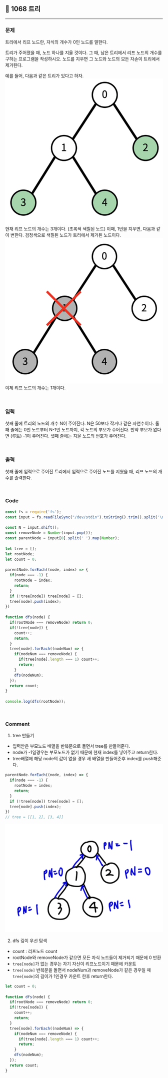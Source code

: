 ## 📮 1068 트리
---

### 문제
트리에서 리프 노드란, 자식의 개수가 0인 노드를 말한다.

트리가 주어졌을 때, 노드 하나를 지울 것이다. 그 때, 남은 트리에서 리프 노드의 개수를 구하는 프로그램을 작성하시오. 노드를 지우면 그 노드와 노드의 모든 자손이 트리에서 제거된다.

예를 들어, 다음과 같은 트리가 있다고 하자.
![1068](../images/1068-1.png)
현재 리프 노드의 개수는 3개이다. (초록색 색칠된 노드) 이때, 1번을 지우면, 다음과 같이 변한다. 검정색으로 색칠된 노드가 트리에서 제거된 노드이다.
![1068](../images/1068-2.png)
이제 리프 노드의 개수는 1개이다.

<br />

### 입력
첫째 줄에 트리의 노드의 개수 N이 주어진다. N은 50보다 작거나 같은 자연수이다. 둘째 줄에는 0번 노드부터 N-1번 노드까지, 각 노드의 부모가 주어진다. 만약 부모가 없다면 (루트) -1이 주어진다. 셋째 줄에는 지울 노드의 번호가 주어진다.

<br />

### 출력
첫째 줄에 입력으로 주어진 트리에서 입력으로 주어진 노드를 지웠을 때, 리프 노드의 개수를 출력한다.


<br />

### Code
```javascript
const fs = require('fs');
const input = fs.readFileSync("/dev/stdin").toString().trim().split('\n');

const N = input.shift();
const removeNode = Number(input.pop());
const parentNode = input[0].split(' ').map(Number);

let tree = [];
let rootNode;
let count = 0;

parentNode.forEach((node, index) => {
  if(node === -1) {
    rootNode = index;
    return;
  }
  if (!tree[node]) tree[node] = [];
  tree[node].push(index);
})

function dfs(node) {
  if(rootNode === removeNode) return 0;
  if(!tree[node]) {
    count++;
    return;
  }
  tree[node].forEach((nodeNum) => {
    if(nodeNum === removeNode) {
      if(tree[node].length === 1) count++;
      return;
    }
    dfs(nodeNum);
  });
  return count;
}

console.log(dfs(rootNode));
```

<br />

### Comment
1. tree 만들기
* 입력받은 부모노드 배열을 반복문으로 돌면서 tree를 만들어준다. 
* node가 -1일경우는 부모노드가 없기 때문에 현재 index를 넣어주고 return한다. 
* tree배열에 해당 node의 값이 없을 경우 새 배열을 만들어준후 index를 push해준다. 
```javascript
parentNode.forEach((node, index) => {
  if(node === -1) {
    rootNode = index;
    return;
  }
  if (!tree[node]) tree[node] = [];
  tree[node].push(index);
})
// tree = [[1, 2], [3, 4]]
```
![000](../images/1068-3.jpg)

2. dfs 깊이 우선 탐색
* count : 리프노드 count
* rootNode와 removeNode가 같으면 모든 자식 노드들이 제거되기 때문에 0 반환
* `tree[node]`가 없는 경우는 자기 자신이 리프노드이기 때문에 카운트
* `tree[node]` 반복문을 돌면서 nodeNum과 removeNode가 같은 경우일 때
  `tree[node]`의 길이가 1인경우 카운트 한후 return한다. 
```javascript
let count = 0;

function dfs(node) {
  if(rootNode === removeNode) return 0;
  if(!tree[node]) {
    count++;
    return;
  }
  tree[node].forEach((nodeNum) => {
    if(nodeNum === removeNode) {
      if(tree[node].length === 1) count++;
      return;
    }
    dfs(nodeNum);
  });
  return count;
}
```